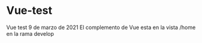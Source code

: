 # Vue-test
Vue test
9 de marzo de 2021
El complemento de Vue esta en la vista /home en la rama develop
